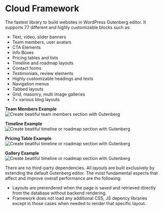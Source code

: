 # Cloud Framework
The fastest library to build websites in WordPress Gutenberg editor. It supports 77 different and highly customizable blocks such as:

<ul>
<li>Text, video, slider banners</li>
<li>Team members, user avatars</li>
<li>CTA Elements</li>
<li>Info Boxes</li>
<li>Pricing tables and lists</li>
<li>Timeline and roadmap layouts</li>
<li>Contact forms</li>
<li>Testimonials, review elements</li>
<li>Highly customizable headings and texts</li>
<li>Navigation menus</li>
<li>Tabbed layouts</li>
<li>Grid, masonry, multi image galleries</li>
<li>7+ various blog layouts</li>
</ul>

<b>Team Members Example</b>
![Create beatiful team members section with Gutenberg](https://cdn.kenzap.com/github/img/screenshot-1.png)

<b>Timeline Example</b>
![Create beatiful timeline or roadmap section with Gutenberg](https://cdn.kenzap.com/github/img/timeline-3.png)

<b>Pricing Table Example</b>
![Create beatiful timeline or roadmap section with Gutenberg](https://cdn.kenzap.com/github/img/pricing-3.png)

<b>Gallery Example</b>
![Create beatiful timeline or roadmap section with Gutenberg](https://cdn.kenzap.com/github/img/gallery.jpg)


There are no third-party dependencies. All layouts are built exclusively by extending the default Gutenberg editor. The most fundamental aspects that affect and improve overall performance are the following: 

<ul>
  <li>Layouts are prerendered when the page is saved and retrieved directly from the database without backend rendering.</li>
  <li>Framework does not load any additional CSS, JS depency libraries except in those cases when needed to render that specific layout.</li>
</ul>